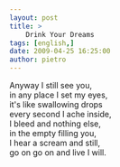 ```yaml
---
layout: post
title: >
    Drink Your Dreams
tags: [english,]
date: 2009-04-25 16:25:00
author: pietro
---
```

Anyway I still see you,<br/>in any place I set my eyes,<br/>it's like swallowing drops<br/>every second I ache inside,<br/>I bleed and nothing else,<br/>in the empty filling you,<br/>I hear a scream and still,<br/>go on go on and live I will.
